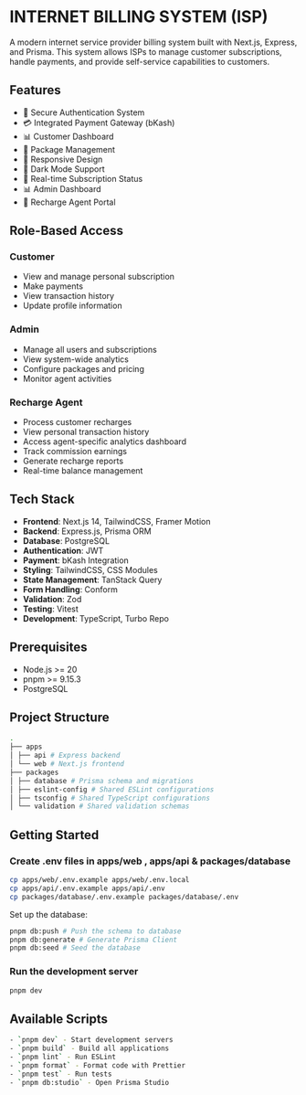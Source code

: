 # INTERNET BILLING SYSTEM (ISP)

A modern internet service provider billing system built with Next.js, Express, and Prisma. This system allows ISPs to manage customer subscriptions, handle payments, and provide self-service capabilities to customers.

## Features

- 🔐 Secure Authentication System
- 💳 Integrated Payment Gateway (bKash)
- 📊 Customer Dashboard
- 🎯 Package Management
- 📱 Responsive Design
- 🌙 Dark Mode Support
- 🔄 Real-time Subscription Status
- 📊 Admin Dashboard
- 👥 Recharge Agent Portal

## Role-Based Access

### Customer

- View and manage personal subscription
- Make payments
- View transaction history
- Update profile information

### Admin

- Manage all users and subscriptions
- View system-wide analytics
- Configure packages and pricing
- Monitor agent activities

### Recharge Agent

- Process customer recharges
- View personal transaction history
- Access agent-specific analytics dashboard
- Track commission earnings
- Generate recharge reports
- Real-time balance management

## Tech Stack

- **Frontend**: Next.js 14, TailwindCSS, Framer Motion
- **Backend**: Express.js, Prisma ORM
- **Database**: PostgreSQL
- **Authentication**: JWT
- **Payment**: bKash Integration
- **Styling**: TailwindCSS, CSS Modules
- **State Management**: TanStack Query
- **Form Handling**: Conform
- **Validation**: Zod
- **Testing**: Vitest
- **Development**: TypeScript, Turbo Repo

## Prerequisites

- Node.js >= 20
- pnpm >= 9.15.3
- PostgreSQL

## Project Structure

```bash
.
├── apps
│ ├── api # Express backend
│ └── web # Next.js frontend
├── packages
│ ├── database # Prisma schema and migrations
│ ├── eslint-config # Shared ESLint configurations
│ ├── tsconfig # Shared TypeScript configurations
│ └── validation # Shared validation schemas
```

## Getting Started

### Create .env files in apps/web , apps/api & packages/database

```bash
cp apps/web/.env.example apps/web/.env.local
cp apps/api/.env.example apps/api/.env
cp packages/database/.env.example packages/database/.env
```

Set up the database:

```bash
pnpm db:push # Push the schema to database
pnpm db:generate # Generate Prisma Client
pnpm db:seed # Seed the database
```

### Run the development server

```bash
pnpm dev
```

## Available Scripts

```bash
- `pnpm dev` - Start development servers
- `pnpm build` - Build all applications
- `pnpm lint` - Run ESLint
- `pnpm format` - Format code with Prettier
- `pnpm test` - Run tests
- `pnpm db:studio` - Open Prisma Studio


```
